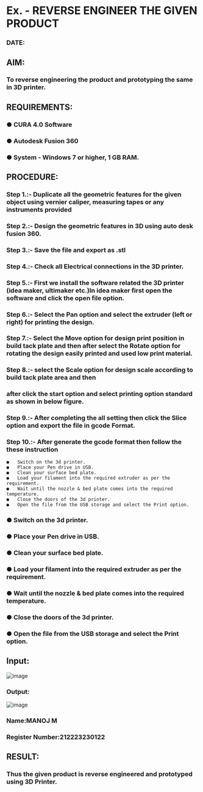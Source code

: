 # Ex.   - REVERSE ENGINEER THE GIVEN PRODUCT

### DATE: 

## AIM: 
### To reverse engineering the product and prototyping the same in 3D printer.

## REQUIREMENTS:
### ●	CURA 4.0 Software
### ●	 Autodesk Fusion 360
### ●	 System - Windows 7 or higher, 1 GB RAM.

## PROCEDURE:
### Step 1.:- Duplicate all the geometric features for the given object using vernier caliper, measuring tapes or any instruments provided
### Step 2.:- Design the geometric features in 3D using auto desk fusion 360.
### Step 3.:- Save the file and export as .stl
### Step 4.:- Check all Electrical connections in the 3D printer.
### Step 5.:- First we install the software related the 3D printer (idea maker, ultimaker etc.)In idea maker first open the software and click the open file option.
### Step 6.:- Select the Pan option and select the extruder (left or right) for printing the design.
### Step 7.:- Select the Move option for design print position in build tack plate and then after select the Rotate option for rotating the design easily printed and used low print material.
### Step 8.:- select the Scale option for design scale according to build tack plate area and then
### after click the start option and select printing option standard as shown in below figure.
### Step 9.:- After completing the all setting then click the Slice option and export the file in gcode Format.
### Step 10.:- After generate the gcode format then follow the these instruction 
```
●	Switch on the 3d printer.
●	Place your Pen drive in USB.
●	Clean your surface bed plate.
●	Load your filament into the required extruder as per the requirement.
●	Wait until the nozzle & bed plate comes into the required temperature.
●	Close the doors of the 3d printer.
●	Open the file from the USB storage and select the Print option.
```
  ###   ●	Switch on the 3d printer.
  ###   ●	Place your Pen drive in USB.
  ###   ●	Clean your surface bed plate.
  ###   ●	Load your filament into the required extruder as per the requirement.
  ###   ●	Wait until the nozzle & bed plate comes into the required temperature.
  ###   ●	Close the doors of the 3d printer.
  ###   ●	Open the file from the USB storage and select the Print option.

## Input:
![image](https://github.com/Manoj0079940/Ex.-10---REVERSE-ENGINEER-THE-GIVEN-PRODUCT/assets/149366208/1fb812f3-a623-4c8d-b3f4-aad02e6dbd44)


### Output:
![image](https://github.com/Manoj0079940/Ex.-10---REVERSE-ENGINEER-THE-GIVEN-PRODUCT/assets/149366208/fd43187f-687e-42da-b027-8fa3b76ccf93)


### Name:MANOJ M
### Register Number:212223230122

## RESULT:
###   Thus the given product is reverse engineered and prototyped using 3D Printer.
